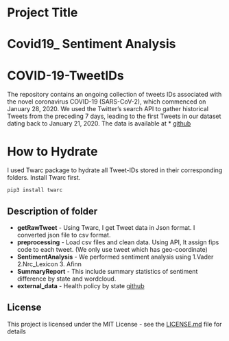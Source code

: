 # Project Title

# Covid19_ Sentiment Analysis



# COVID-19-TweetIDs 
The repository contains an ongoing collection of tweets IDs associated with the novel coronavirus COVID-19 (SARS-CoV-2), which commenced on January 28, 2020. We used the Twitter’s search API to gather historical Tweets from the preceding 7 days, leading to the first Tweets in our dataset dating back to January 21, 2020.
The data is available at * [github](https://github.com/echen102/COVID-19-TweetIDs#covid-19-tweetids)

# How to Hydrate
I used Twarc package to hydrate all Tweet-IDs stored in their corresponding folders. Install Twarc first.

```
pip3 install twarc
```

## Description of folder
* **getRawTweet** - Using Twarc, I get Tweet data in Json format. I converted json file to csv format.  
* **preprocessing** - Load csv files and clean data. Using API, It assign fips code to each tweet. (We only use tweet which has geo-coordinate)  
* **SentimentAnalysis** - We performed sentiment analysis using 1.Vader 2.Nrc_Lexicon 3. Afinn
* **SummaryReport** - This include summary statistics of sentiment difference by state and wordcloud.  
* **external_data** - Health policy by state [github](https://github.com/COVID19StatePolicy/SocialDistancing)


## License

This project is licensed under the MIT License - see the [LICENSE.md](LICENSE.md) file for details
